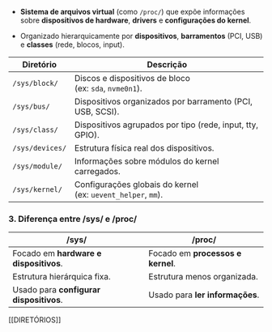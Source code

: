 
- **Sistema de arquivos virtual** (como `/proc/`) que expõe informações sobre **dispositivos de hardware**, **drivers** e **configurações do kernel**.

- Organizado hierarquicamente por **dispositivos**, **barramentos** (PCI, USB) e **classes** (rede, blocos, input).

| **Diretório**   | **Descrição**                                                |
| --------------- | ------------------------------------------------------------ |
| `/sys/block/`   | Discos e dispositivos de bloco (ex: `sda`, `nvme0n1`).       |
| `/sys/bus/`     | Dispositivos organizados por barramento (PCI, USB, SCSI).    |
| `/sys/class/`   | Dispositivos agrupados por tipo (rede, input, tty, GPIO).    |
| `/sys/devices/` | Estrutura física real dos dispositivos.                      |
| `/sys/module/`  | Informações sobre módulos do kernel carregados.              |
| `/sys/kernel/`  | Configurações globais do kernel (ex: `uevent_helper`, `mm`). |
### **3. Diferença entre /sys/ e /proc/**

|**/sys/**|**/proc/**|
|---|---|
|Focado em **hardware e dispositivos**.|Focado em **processos e kernel**.|
|Estrutura hierárquica fixa.|Estrutura menos organizada.|
|Usado para **configurar dispositivos**.|Usado para **ler informações**.|

[[DIRETÓRIOS]]